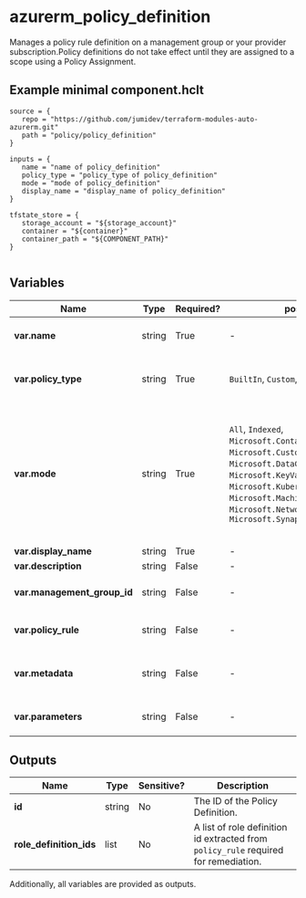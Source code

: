 # azurerm_policy_definition

Manages a policy rule definition on a management group or your provider subscription.Policy definitions do not take effect until they are assigned to a scope using a Policy Assignment.

## Example minimal component.hclt

```hcl
source = {
   repo = "https://github.com/jumidev/terraform-modules-auto-azurerm.git" 
   path = "policy/policy_definition" 
}

inputs = {
   name = "name of policy_definition" 
   policy_type = "policy_type of policy_definition" 
   mode = "mode of policy_definition" 
   display_name = "display_name of policy_definition" 
}

tfstate_store = {
   storage_account = "${storage_account}" 
   container = "${container}" 
   container_path = "${COMPONENT_PATH}" 
}


```

## Variables

| Name | Type | Required? |  possible values |  Description |
| ---- | ---- | --------- |  ----------- | ----------- |
| **var.name** | string | True | -  |  The name of the policy definition. Changing this forces a new resource to be created. | 
| **var.policy_type** | string | True | `BuiltIn`, `Custom`, `NotSpecified`, `Static`  |  The policy type. Possible values are `BuiltIn`, `Custom`, `NotSpecified` and `Static`. Changing this forces a new resource to be created. | 
| **var.mode** | string | True | `All`, `Indexed`, `Microsoft.ContainerService.Data`, `Microsoft.CustomerLockbox.Data`, `Microsoft.DataCatalog.Data`, `Microsoft.KeyVault.Data`, `Microsoft.Kubernetes.Data`, `Microsoft.MachineLearningServices.Data`, `Microsoft.Network.Data`, `Microsoft.Synapse.Data`  |  The policy resource manager mode that allows you to specify which resource types will be evaluated. Possible values are `All`, `Indexed`, `Microsoft.ContainerService.Data`, `Microsoft.CustomerLockbox.Data`, `Microsoft.DataCatalog.Data`, `Microsoft.KeyVault.Data`, `Microsoft.Kubernetes.Data`, `Microsoft.MachineLearningServices.Data`, `Microsoft.Network.Data` and `Microsoft.Synapse.Data`. | 
| **var.display_name** | string | True | -  |  The display name of the policy definition. | 
| **var.description** | string | False | -  |  The description of the policy definition. | 
| **var.management_group_id** | string | False | -  |  The id of the Management Group where this policy should be defined. Changing this forces a new resource to be created. | 
| **var.policy_rule** | string | False | -  |  The policy rule for the policy definition. This is a JSON string representing the rule that contains an if and a then block. | 
| **var.metadata** | string | False | -  |  The metadata for the policy definition. This is a JSON string representing additional metadata that should be stored with the policy definition. | 
| **var.parameters** | string | False | -  |  Parameters for the policy definition. This field is a JSON string that allows you to parameterize your policy definition. | 



## Outputs

| Name | Type | Sensitive? | Description |
| ---- | ---- | --------- | --------- |
| **id** | string | No  | The ID of the Policy Definition. | 
| **role_definition_ids** | list | No  | A list of role definition id extracted from `policy_rule` required for remediation. | 

Additionally, all variables are provided as outputs.
